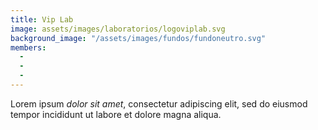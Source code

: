 ```yaml
---
title: Vip Lab
image: assets/images/laboratorios/logoviplab.svg
background_image: "/assets/images/fundos/fundoneutro.svg"
members: 
  -
  -
  -
---
```

Lorem ipsum _dolor sit amet_, consectetur adipiscing elit, sed do eiusmod tempor incididunt ut labore et dolore magna aliqua.